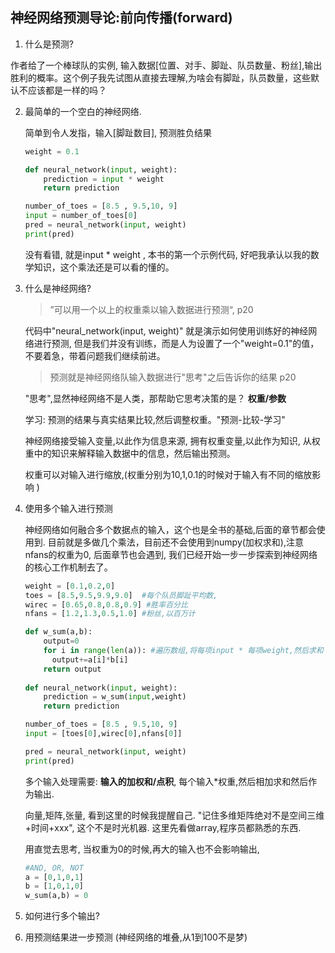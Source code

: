 ##  神经网络预测导论:前向传播(forward)

1. 什么是预测?

  作者给了一个棒球队的实例, 输入数据[位置、对手、脚趾、队员数量、粉丝],输出胜利的概率。这个例子我先试图从直接去理解,为啥会有脚趾，队员数量，这些默认不应该都是一样的吗？

2. 最简单的一个空白的神经网络.

   简单到令人发指，输入[脚趾数目], 预测胜负结果

   ```python
   weight = 0.1
   
   def neural_network(input, weight):
       prediction = input * weight
       return prediction
   
   number_of_toes = [8.5 , 9.5,10, 9]
   input = number_of_toes[0]
   pred = neural_network(input, weight)
   print(pred)
   
   ```

   没有看错, 就是input * weight , 本书的第一个示例代码, 好吧我承认以我的数学知识，这个乘法还是可以看的懂的。

   

3. 什么是神经网络?

   > ”可以用一个以上的权重乘以输入数据进行预测“, p20

   代码中"neural_network(input, weight)" 就是演示如何使用训练好的神经网络进行预测, 但是我们并没有训练，而是人为设置了一个"weight=0.1"的值，不要着急，带着问题我们继续前进。

   > 预测就是神经网络队输入数据进行"思考"之后告诉你的结果 p20 

   "思考",显然神经网络不是人类，那帮助它思考决策的是？ **权重/参数** 

   学习: 预测的结果与真实结果比较,然后调整权重。"预测-比较-学习"

   神经网络接受输入变量,以此作为信息来源, 拥有权重变量,以此作为知识, 从权重中的知识来解释输入数据中的信息，然后输出预测。

   权重可以对输入进行缩放,(权重分别为10,1,0.1的时候对于输入有不同的缩放影响 )

   

4. 使用多个输入进行预测

   神经网络如何融合多个数据点的输入，这个也是全书的基础,后面的章节都会使用到. 目前就是多做几个乘法，目前还不会使用到numpy(加权求和),注意nfans的权重为0, 后面章节也会遇到, 我们已经开始一步一步探索到神经网络的核心工作机制去了。

   ```python
   weight = [0.1,0.2,0] 
   toes = [8.5,9.5,9.9,9.0]  #每个队员脚趾平均数,
   wirec = [0.65,0.8,0.8,0.9] #胜率百分比
   nfans = [1.2,1.3,0.5,1.0] #粉丝,以百万计
   
   def w_sum(a,b):
       output=0
       for i in range(len(a)): #遍历数组,将每项input * 每项weight,然后求和
         output+=a[i]*b[i] 
       return output
     
   def neural_network(input, weight):
       prediction = w_sum(input,weight)
       return prediction
   
   number_of_toes = [8.5 , 9.5,10, 9]
   input = [toes[0],wirec[0],nfans[0]]
   
   pred = neural_network(input, weight)
   print(pred)
   
   ```

   多个输入处理需要: **输入的加权和/点积**, 每个输入*权重,然后相加求和然后作为输出.

   向量,矩阵,张量,   看到这里的时候我提醒自己. "记住多维矩阵绝对不是空间三维+时间+xxx", 这个不是时光机器. 这里先看做array,程序员都熟悉的东西. 

   

   用直觉去思考,  当权重为0的时候,再大的输入也不会影响输出,

   ```python
   #AND, OR, NOT
   a = [0,1,0,1]
   b = [1,0,1,0]
   w_sum(a,b) = 0
   
   ```

5. 如何进行多个输出?

   

6. 用预测结果进一步预测 (神经网络的堆叠,从1到100不是梦)

   